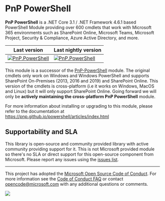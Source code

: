 ﻿# PnP PowerShell

**PnP PowerShell** is a .NET Core 3.1 / .NET Framework 4.6.1 based PowerShell Module providing over 600 cmdlets that work with Microsoft 365 environments such as SharePoint Online, Microsoft Teams, Microsoft Project, Security & Compliance, Azure Active Directory, and more.

Last version | Last nightly version
-------------|---------------------
[![PnP.PowerShell](https://img.shields.io/powershellgallery/v/pnp.powershell)](https://www.powershellgallery.com/packages/PnP.PowerShell/) | [![PnP.PowerShell](https://img.shields.io/powershellgallery/v/pnp.powershell?include_prereleases)](https://www.powershellgallery.com/packages/PnP.PowerShell/)

This module is a successor of the [PnP-PowerShell](https://github.com/pnp/pnp-powershell) module. The original cmdlets only work on Windows and Windows PowerShell and supports SharePoint On-Premises (2013, 2016 and 2019) and SharePoint Online. This version of the cmdlets is cross-platform (i.e it works on Windows, MacOS and Linux) but it will only support SharePoint Online. Going forward we will only be **actively maintaining the cross-platform PnP PowerShell** module.

For more information about installing or upgrading to this module, please refer to the documentation at https://pnp.github.io/powershell/articles/index.html

## Supportability and SLA

This library is open-source and community provided library with active community providing support for it. This is not Microsoft provided module so there's no SLA or direct support for this open-source component from Microsoft. Please report any issues using the [issues list](https://github.com/pnp/powershell/issues).

---
This project has adopted the [Microsoft Open Source Code of Conduct](https://opensource.microsoft.com/codeofconduct/). For more information see the [Code of Conduct FAQ](https://opensource.microsoft.com/codeofconduct/faq/) or contact [opencode@microsoft.com](mailto:opencode@microsoft.com) with any additional questions or comments.

<img src="https://telemetry.sharepointpnp.com/pnp-powershell/readme" /> 
